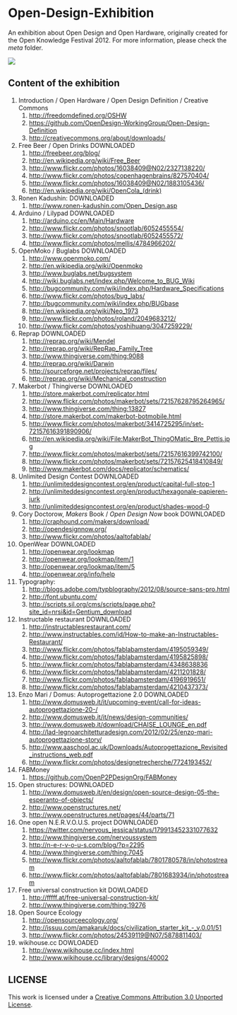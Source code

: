 Open-Design-Exhibition
======================

An exhibition about Open Design and Open Hardware, originally created for the Open Knowledge Festival 2012. For more information, please check the *meta* folder.

<img src="https://raw.github.com/openp2pdesign/Open-Design-Exhibition/master/meta/open.design_definition_storyboard.png">


Content of the exhibition
-------------------------

1. Introduction / Open Hardware / Open Design Definition / Creative Commons
	1. http://freedomdefined.org/OSHW
	2. https://github.com/OpenDesign-WorkingGroup/Open-Design-Definition
	3. http://creativecommons.org/about/downloads/
2. Free Beer / Open Drinks DOWNLOADED
	1. http://freebeer.org/blog/
	2. http://en.wikipedia.org/wiki/Free_Beer
	3. http://www.flickr.com/photos/16038409@N02/2327138220/
	4. http://www.flickr.com/photos/copenhagenbrains/827570404/
	5. http://www.flickr.com/photos/16038409@N02/1883105436/
	6. http://en.wikipedia.org/wiki/OpenCola_(drink)
3. Ronen Kadushin: DOWNLOADED
	1. http://www.ronen-kadushin.com/Open_Design.asp
4. Arduino / Lilypad DOWNLOADED
	1. http://arduino.cc/en/Main/Hardware
	2. http://www.flickr.com/photos/snootlab/6052455554/
	3. http://www.flickr.com/photos/snootlab/6052455572/
	4. http://www.flickr.com/photos/mellis/4784966202/
5. OpenMoko / Buglabs DOWNLOADED
	1. http://www.openmoko.com/
	2. http://en.wikipedia.org/wiki/Openmoko
	3. http://www.buglabs.net/bugsystem
	4. http://wiki.buglabs.net/index.php/Welcome_to_BUG_Wiki
	5. http://bugcommunity.com/wiki/index.php/Hardware_Specifications
	6. http://www.flickr.com/photos/bug_labs/
	7. http://bugcommunity.com/wiki/index.php/BUGbase
	8. http://en.wikipedia.org/wiki/Neo_1973
	9. http://www.flickr.com/photos/roland/2049683212/
	10. http://www.flickr.com/photos/yoshihuang/3047259229/
6. Reprap DOWNLOADED
	1. http://reprap.org/wiki/Mendel
	2. http://reprap.org/wiki/RepRap_Family_Tree
	3. http://www.thingiverse.com/thing:9088
	4. http://reprap.org/wiki/Darwin
	5. http://sourceforge.net/projects/reprap/files/
	6. http://reprap.org/wiki/Mechanical_construction
7. Makerbot / Thingiverse DOWNLOADED
	1. http://store.makerbot.com/replicator.html
	2. http://www.flickr.com/photos/makerbot/sets/72157628795264965/ 
	3. http://www.thingiverse.com/thing:13827 
	4. http://store.makerbot.com/makerbot-botmobile.html 
	5. http://www.flickr.com/photos/makerbot/3414725295/in/set-72157616391890906/
	6. http://en.wikipedia.org/wiki/File:MakerBot_ThingOMatic_Bre_Pettis.jpg
	7. http://www.flickr.com/photos/makerbot/sets/72157616399742100/
	8. http://www.flickr.com/photos/makerbot/sets/72157625418410849/
	9. http://www.makerbot.com/docs/replicator/schematics/
8. Unlimited Design Contest DOWNLOADED
	1. http://unlimiteddesigncontest.org/en/product/capital-full-stop-1
	2. http://unlimiteddesigncontest.org/en/product/hexagonale-papieren-jurk
	3. http://unlimiteddesigncontest.org/en/product/shades-wood-0
9. Cory Doctorow, *Makers* Book / *Open Design Now* book DOWNLOADED
	1. http://craphound.com/makers/download/
	2. http://opendesignnow.org/
	3. http://www.flickr.com/photos/aaltofablab/
10. OpenWear DOWNLOADED
	1. http://openwear.org/lookmap
	2. http://openwear.org/lookmap/item/1
	3. http://openwear.org/lookmap/item/5
	4. http://openwear.org/info/help
11. Typography: 
	1. http://blogs.adobe.com/typblography/2012/08/source-sans-pro.html
	2. http://font.ubuntu.com/
	3. http://scripts.sil.org/cms/scripts/page.php?site_id=nrsi&id=Gentium_download
12. Instructable restaurant DOWNLOADED
	1. http://instructablesrestaurant.com/
	2. http://www.instructables.com/id/How-to-make-an-Instructables-Restaurant/
	3. http://www.flickr.com/photos/fablabamsterdam/4195059349/
	4. http://www.flickr.com/photos/fablabamsterdam/4195825898/
	5. http://www.flickr.com/photos/fablabamsterdam/4348638836
	6. http://www.flickr.com/photos/fablabamsterdam/4211201828/
	7. http://www.flickr.com/photos/fablabamsterdam/4196919651/
	8. http://www.flickr.com/photos/fablabamsterdam/4210437373/
13. Enzo Mari / Domus: Autoprogettazione 2.0 DOWNLOADED
	1. http://www.domusweb.it/it/upcoming-event/call-for-ideas-autoprogettazione-20-/
	2. http://www.domusweb.it/it/news/design-communities/
	3. http://www.domusweb.it/download/CHAISE_LOUNGE_en.pdf
	4. http://lad-legnoarchitetturadesign.com/2012/02/25/enzo-mari-autoprogettazione-story/
	5. http://www.aaschool.ac.uk/Downloads/Autoprogettazione_Revisited_instructions_web.pdf
	6. http://www.flickr.com/photos/designetrecherche/7724193452/
14. FABMoney
	1. https://github.com/OpenP2PDesignOrg/FABMoney
15. Open structures: DOWNLOADED
	1. http://www.domusweb.it/en/design/open-source-design-05-the-esperanto-of-objects/
	2. http://www.openstructures.net/
	3. http://www.openstructures.net/pages/44/parts/71
16. One open N.E.R.V.O.U.S. project DOWNLOADED
	1. https://twitter.com/nervous_jessica/status/179913452331077632
	2. http://www.thingiverse.com/nervoussystem
	3. http://n-e-r-v-o-u-s.com/blog/?p=2295
	4. http://www.thingiverse.com/thing:7045
	5. http://www.flickr.com/photos/aaltofablab/7801780578/in/photostream
	6. http://www.flickr.com/photos/aaltofablab/7801683934/in/photostream
17. Free universal construction kit DOWLOADED
	1. http://fffff.at/free-universal-construction-kit/
	2. http://www.thingiverse.com/thing:19276
18. Open Source Ecology
	1. http://opensourceecology.org/
	2. http://issuu.com/amakaruk/docs/civilization_starter_kit_-_v.0.01/51
	3. http://www.flickr.com/photos/24539119@N07/5878811403/
19. wikihouse.cc DOWLOADED
	1. http://www.wikihouse.cc/index.html
	2. http://www.wikihouse.cc/library/designs/40002

	
	
LICENSE
-------

This work is licensed under a [Creative Commons Attribution 3.0 Unported License](http://creativecommons.org/licenses/by/3.0/deed.en_US).
